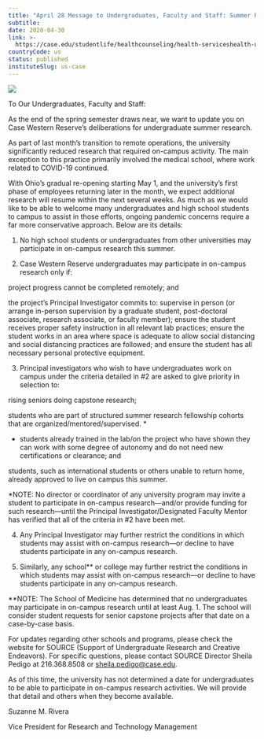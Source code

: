```yaml
---
title: "April 28 Message to Undergraduates, Faculty and Staff: Summer Research for Students"
subtitle: 
date: 2020-04-30
link: >-
  https://case.edu/studentlife/healthcounseling/health-serviceshealth-updatescovid-19-campus-communications/april-28-message-undergraduates-faculty-and-staff-summer-research-students
countryCode: us
status: published
instituteSlug: us-case
---
```

![](https://case.edu/studentlife/healthcounseling/themes/custom/crew/images/CWRU-sign-logo.jpg)

To Our Undergraduates, Faculty and Staff:

As the end of the spring semester draws near, we want to update you on Case Western Reserve’s deliberations for undergraduate summer research.

As part of last month’s transition to remote operations, the university significantly reduced research that required on-campus activity. The main exception to this practice primarily involved the medical school, where work related to COVID-19 continued.

With Ohio’s gradual re-opening starting May 1, and the university’s first phase of employees returning later in the month, we expect additional research will resume within the next several weeks. As much as we would like to be able to welcome many undergraduates and high school students to campus to assist in those efforts, ongoing pandemic concerns require a far more conservative approach. Below are its details:

1. No high school students or undergraduates from other universities may participate in on-campus research this summer.

2. Case Western Reserve undergraduates may participate in on-campus research only if:

project progress cannot be completed remotely; and

the project’s Principal Investigator commits to: supervise in person (or arrange in-person supervision by a graduate student, post-doctoral associate, research associate, or faculty member); ensure the student receives proper safety instruction in all relevant lab practices; ensure the student works in an area where space is adequate to allow social distancing and social distancing practices are followed; and ensure the student has all necessary personal protective equipment.



3. Principal investigators who wish to have undergraduates work on campus under the criteria detailed in #2 are asked to give priority in selection to:

rising seniors doing capstone research;

students who are part of structured summer research fellowship cohorts that are organized/mentored/supervised. *

* students already trained in the lab/on the project who have shown they can work with some degree of autonomy and do not need new certifications or clearance; and

students, such as international students or others unable to return home, already approved to live on campus this summer.



*NOTE: No director or coordinator of any university program may invite a student to participate in on-campus research—and/or provide funding for such research—until the Principal Investigator/Designated Faculty Mentor has verified that all of the criteria in #2 have been met.

4. Any Principal Investigator may further restrict the conditions in which students may assist with on-campus research—or decline to have students participate in any on-campus research.

5. Similarly, any school** or college may further restrict the conditions in which students may assist with on-campus research—or decline to have students participate in any on-campus research.



**NOTE: The School of Medicine has determined that no undergraduates may participate in on-campus research until at least Aug. 1. The school will consider student requests for senior capstone projects after that date on a case-by-case basis.

For updates regarding other schools and programs, please check the website for SOURCE (Support of Undergraduate Research and Creative Endeavors). For specific questions, please contact SOURCE Director Sheila Pedigo at 216.368.8508 or sheila.pedigo@case.edu.

As of this time, the university has not determined a date for undergraduates to be able to participate in on-campus research activities. We will provide that detail and others when they become available.



Suzanne M. Rivera

Vice President for Research and Technology Management